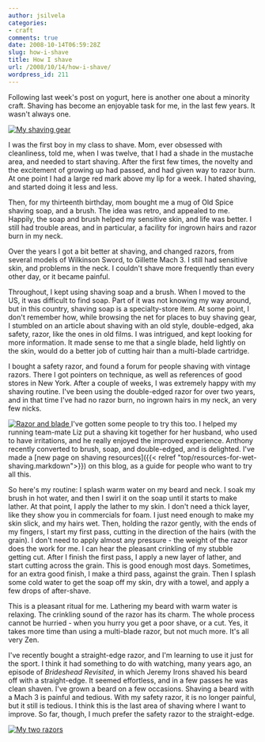 ```yaml
---
author: jsilvela
categories:
- craft
comments: true
date: 2008-10-14T06:59:28Z
slug: how-i-shave
title: How I shave
url: /2008/10/14/how-i-shave/
wordpress_id: 211
---
```


Following last week's post on yogurt, here is another one about a minority craft.
Shaving has become an enjoyable task for me, in the last few years. It wasn't always one.

[![My shaving gear](http://jsilvela.smugmug.com/photos/392670324_RMtoh-S.jpg)](http://jsilvela.smugmug.com/photos/392670324_RMtoh-XL.jpg)

I was the first boy in my class to shave. Mom, ever obsessed with cleanliness, told me, when I was twelve, that I had a shade in the mustache area, and needed to start shaving. After the first few times, the novelty and the excitement of growing up had passed, and had given way to razor burn. At one point I had a large red mark above my lip for a week. I hated shaving, and started doing it less and less.

Then, for my thirteenth birthday, mom bought me a mug of Old Spice shaving soap, and a brush. The idea was retro, and appealed to me. Happily, the soap and brush helped my sensitive skin, and life was better. I still had trouble areas, and in particular, a facility for ingrown hairs and razor burn in my neck.

Over the years I got a bit better at shaving, and changed razors, from several models of Wilkinson Sword, to Gillette Mach 3. I still had sensitive skin, and problems in the neck. I couldn't shave more frequently than every other day, or it  became painful.

Throughout, I  kept using shaving soap and a brush. When I moved to the US, it was difficult to find soap. Part of it was not knowing my way around, but in this country, shaving soap is a specialty-store item. At some point, I don't remember how, while browsing the net for places to buy shaving gear, I stumbled on an article about shaving with an old style, double-edged, aka safety, razor, like the ones in old films. I was intrigued, and kept looking for more information. It made sense to me that a single blade, held lightly on the skin, would do a better job of cutting hair than a multi-blade cartridge.

I bought a safety razor, and found a forum for people shaving with vintage razors. There I got pointers on technique, as well as references of good stores in New York. After a couple of weeks, I was extremely happy with my shaving routine. I've been using the double-edged razor for over two years, and in that time I've had no razor burn, no ingrown hairs in my neck, an very few nicks.

[![Razor and blade](http://jsilvela.smugmug.com/photos/392670672_7a99D-S.jpg)
](http://jsilvela.smugmug.com/photos/392670672_7a99D-XL.jpg)
I've gotten some people to try this too. I helped my running team-mate Liz put a shaving kit together for her husband, who used to have irritations, and he really enjoyed the improved experience. Anthony recently converted to brush, soap, and double-edged, and is delighted.
I've made a [new page on shaving resources]({{< relref "top/resources-for-wet-shaving.markdown">}}) on this blog, as a guide for people who want to try all this.

So here's my routine: I splash warm water on my beard and neck. I soak my brush in hot water, and then I swirl it on the soap until it starts to make lather. At that point, I apply the lather to my skin. I don't need a thick layer, like they show you in commercials for foam. I just need enough to make my skin slick, and my hairs wet. Then, holding the razor gently, with the ends of my fingers, I start my first pass, cutting in the direction of the hairs (with the grain). I don't need to apply almost any pressure - the weight of the razor does the work for me. I can hear the pleasant crinkling of my stubble getting cut.
After I finish  the first pass, I apply a new layer of lather, and start cutting across the grain. This is good enough most days. Sometimes, for an extra good finish, I make a third pass, against the grain. Then I splash some cold water to get the soap off my skin, dry with a towel, and apply a few drops of after-shave.

This is a pleasant ritual for me. Lathering my beard with warm water is relaxing. The crinkling sound of the razor has its charm. The whole process cannot be hurried - when you hurry you get a poor shave, or a cut. Yes, it takes more time than using a multi-blade razor, but not much more. It's all very Zen.

I've recently bought a straight-edge razor, and I'm learning to use it just for the sport. I think it had something to do with watching, many years ago, an episode of _Brideshead Revisited_, in which Jeremy Irons shaved his beard off with a straight-edge. It seemed effortless, and in a few passes he was clean shaven. I've grown a beard on a few occasions. Shaving a beard with a Mach 3 is painful and tedious. With my safety razor, it is no longer painful, but it still is tedious. I think this is the last area of shaving where I want to improve. So far, though, I much prefer the safety razor to the straight-edge.

[![My two razors](http://jsilvela.smugmug.com/photos/392671144_Atdvg-S.jpg)](http://jsilvela.smugmug.com/photos/392671144_Atdvg-XL.jpg)
